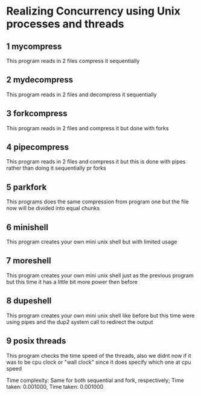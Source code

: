 # Realizing Concurrency using Unix processes and threads

## 1 mycompress
This program reads in 2 files compress it sequentially 

## 2 mydecompress
This program reads in 2 files and decompress it sequentially

## 3 forkcompress
This program reads in 2 files and compress it but done with forks 

## 4 pipecompress
This program reads in 2 files and compress it  but  this is done with pipes rather than doing it sequentially pr forks

## 5 parkfork
This programs does the same compression from program one but the file now will be divided into equal chunks

## 6 minishell
This program creates your own mini unix shell but with limited usage


## 7 moreshell
This program creates your own mini unix shell just as the previous program but this time it has
a little bit more power then before 


## 8 dupeshell
This program creates your own mini unix shell like before but this time were using pipes and  the dup2 system call to redirect the output 


## 9 posix threads
This program checks the time speed of the threads,  also we didnt now if it was to be cpu clock or "wall clock" since it does specify which one 
at cpu speed 

Time complexity:
Same for both sequential and fork, respectively;
Time taken: 0.001000, 
Time taken: 0.001000


